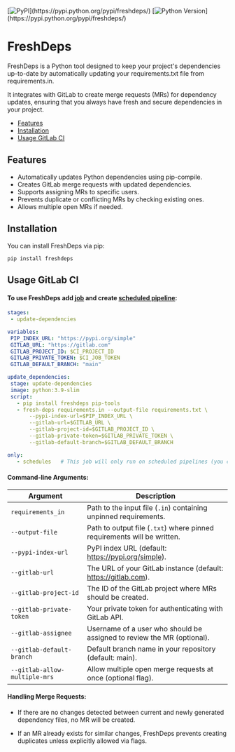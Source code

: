 [![PyPI](https://img.shields.io/pypi/v/freshdeps.svg?style=flat-square&color=rgb(24,114,110,0.8))](https://pypi.python.org/pypi/freshdeps/)
[![Python Version](https://img.shields.io/pypi/pyversions/freshdeps.svg?style=flat-square&color=rgb(14,90,166,0.8))](https://pypi.python.org/pypi/freshdeps/)

# FreshDeps

FreshDeps is a Python tool designed to keep your project's dependencies up-to-date by automatically updating your requirements.txt file from requirements.in.

It integrates with GitLab to create merge requests (MRs) for dependency updates, ensuring that you always have fresh and secure dependencies in your project.

- [Features](#features)
- [Installation](#installation)
- [Usage GitLab CI](#usage-gitlab-ci)

## Features
- Automatically updates Python dependencies using pip-compile.
- Creates GitLab merge requests with updated dependencies.
- Supports assigning MRs to specific users.
- Prevents duplicate or conflicting MRs by checking existing ones.
- Allows multiple open MRs if needed.

## Installation

You can install FreshDeps via pip:

```shell
pip install freshdeps
```


## Usage GitLab CI

#### To use FreshDeps add [job](https://docs.gitlab.com/ee/ci/jobs/) and create [scheduled pipeline](https://docs.gitlab.com/ee/ci/pipelines/schedules.html):


```yml
stages:
 - update-dependencies

variables:
 PIP_INDEX_URL: "https://pypi.org/simple"
 GITLAB_URL: "https://gitlab.com"
 GITLAB_PROJECT_ID: $CI_PROJECT_ID
 GITLAB_PRIVATE_TOKEN: $CI_JOB_TOKEN
 GITLAB_DEFAULT_BRANCH: "main"

update_dependencies:
 stage: update-dependencies
 image: python:3.9-slim
 script:
   - pip install freshdeps pip-tools
   - fresh-deps requirements.in --output-file requirements.txt \
       --pypi-index-url=$PIP_INDEX_URL \
       --gitlab-url=$GITLAB_URL \
       --gitlab-project-id=$GITLAB_PROJECT_ID \
       --gitlab-private-token=$GITLAB_PRIVATE_TOKEN \
       --gitlab-default-branch=$GITLAB_DEFAULT_BRANCH

only:
   - schedules   # This job will only run on scheduled pipelines (you can adjust this as needed)
```


#### Command-line Arguments:

| Argument | Description |
|-------------|-------------|
| `requirements_in`  | Path to the input file (`.in`) containing unpinned requirements.  |
| `--output-file`  | Path to output file (`.txt`) where pinned requirements will be written.  |
| `--pypi-index-url`  | PyPI index URL (default: https://pypi.org/simple). |
| `--gitlab-url`  | The URL of your GitLab instance (default: https://gitlab.com). |
| `--gitlab-project-id`  | The ID of the GitLab project where MRs should be created. |
| `--gitlab-private-token`  | Your private token for authenticating with GitLab API. |
| `--gitlab-assignee`  | Username of a user who should be assigned to review the MR (optional). |
| `--gitlab-default-branch`  | Default branch name in your repository (default: main). |
| `--gitlab-allow-multiple-mrs`  | Allow multiple open merge requests at once (optional flag). |

#### Handling Merge Requests:

- If there are no changes detected between current and newly generated dependency files, no MR will be created.

- If an MR already exists for similar changes, FreshDeps prevents creating duplicates unless explicitly allowed via flags.

